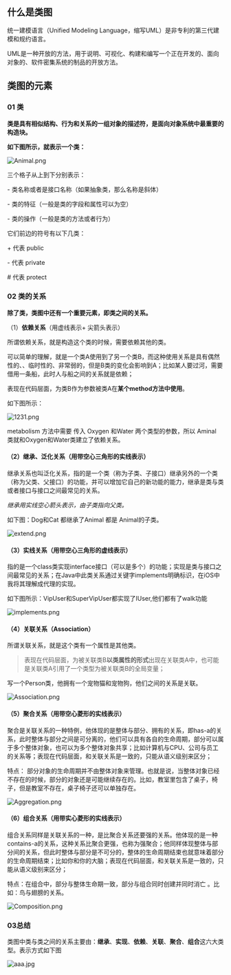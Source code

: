 ## 什么是类图

统一建模语言（Unified Modeling Language，缩写UML）是非专利的第三代建模和规约语言。

UML是一种开放的方法，用于说明、可视化、构建和编写一个正在开发的、面向对象的、软件密集系统的制品的开放方法。

## 类图的元素

### 01 类

**类是具有相似结构、行为和关系的一组对象的描述符，是面向对象系统中最重要的构造块。**

**如下图所示，就表示一个类：**

![Animal.png](https://p3-juejin.byteimg.com/tos-cn-i-k3u1fbpfcp/3ba15fdf4ef945c78f35b5fcdbfe347e~tplv-k3u1fbpfcp-watermark.image?)



三个格子从上到下分别表示：

\-  类名称或者是接口名称（如果抽象类，那么名称是斜体）

\-  类的特征（一般是类的字段和属性可以为空）

\-  类的操作（一般是类的方法或者行为）

它们前边的符号有以下几类：

  \+ 代表 public 

  \- 代表 private

  \# 代表 protect

### 02 类的关系

 **除了类，类图中还有一个重要元素，即类之间的关系。**

 （1）**依赖关系**（用虚线表示+ 尖箭头表示）

  所谓依赖关系，就是构造这个类的时候，需要依赖其他的类。

 可以简单的理解，就是一个类A使用到了另一个类B，而这种使用关系是具有偶然性的、、临时性的、非常弱的，但是B类的变化会影响到A；比如某人要过河，需要借用一条船，此时人与船之间的关系就是依赖；

 表现在代码层面，为类B作为参数被类A在**某个method方法中使用**。

 如下图所示：



![1231.png](https://p9-juejin.byteimg.com/tos-cn-i-k3u1fbpfcp/fe46b24197334328ad35e453d0939d60~tplv-k3u1fbpfcp-watermark.image?)



metabolism 方法中需要 传入 Oxygen 和Water 两个类型的参数，所以 Aminal 类就和Oxygen和Water类建立了依赖关系。

#### （2）**继承、泛化关系**（用带空心三角形的实线表示）

继承关系也叫泛化关系，指的是一个类（称为子类、子接口）继承另外的一个类（称为父类、父接口）的功能，并可以增加它自己的新功能的能力，继承是类与类或者接口与接口之间最常见的关系。

*继承用实线空心箭头表示，由子类指向父类。*

如下图：Dog和Cat 都继承了Animal 都是 Animal的子类。



![extend.png](https://p3-juejin.byteimg.com/tos-cn-i-k3u1fbpfcp/74fd6f61661c432eb54caba6753abe51~tplv-k3u1fbpfcp-watermark.image?)



#### （3）**实线关系**（用带空心三角形的虚线表示）

指的是一个class类实现interface接口（可以是多个）的功能；实现是类与接口之间最常见的关系；在Java中此类关系通过关键字implements明确标识，在iOS中我将其理解成代理的实现。

如下图所示：VipUser和SuperVipUser都实现了IUser,他们都有了walk功能



![implements.png](https://p6-juejin.byteimg.com/tos-cn-i-k3u1fbpfcp/c057e350cbfe4e74acef40bacbf9df76~tplv-k3u1fbpfcp-watermark.image?)

#### （4）关联关系（Association）

所谓关联关系，就是这个类有一个属性是其他类。

> 表现在代码层面，为被关联类B**以类属性的形式**出现在关联类A中，也可能是关联类A引用了一个类型为被关联类B的全局变量；
>

写一个Person类，他拥有一个宠物猫和宠物狗，他们之间的关系是关联。

![Association.png](https://p9-juejin.byteimg.com/tos-cn-i-k3u1fbpfcp/8225b00df6f24e99929c98533cf2139c~tplv-k3u1fbpfcp-watermark.image?)


#### （5）**聚合关系**（用带空心菱形的实线表示）



聚合是关联关系的一种特例，他体现的是整体与部分、拥有的关系，即has-a的关系，此时整体与部分之间是可分离的，他们可以具有各自的生命周期，部分可以属于多个整体对象，也可以为多个整体对象共享；比如计算机与CPU、公司与员工的关系等；表现在代码层面，和关联关系是一致的，只能从语义级别来区分；

特点： 部分对象的生命周期并不由整体对象来管理。也就是说，当整体对象已经不存在的时候，部分的对象还是可能继续存在的。比如，教室里包含了桌子，椅子，但是教室不存在，桌子椅子还可以单独存在。

![Aggregation.png](https://p3-juejin.byteimg.com/tos-cn-i-k3u1fbpfcp/1442cdccca3e4acebfd9e9df511a5146~tplv-k3u1fbpfcp-watermark.image?)

#### （6）**组合关系**（用带实心菱形的实线表示）

组合关系同样是关联关系的一种，是比聚合关系还要强的关系。他体现的是一种contains-a的关系，这种关系比聚合更强，也称为强聚合；他同样体现整体与部分间的关系，但此时整体与部分是不可分的，整体的生命周期结束也就意味着部分的生命周期结束；比如你和你的大脑；表现在代码层面，和关联关系是一致的，只能从语义级别来区分；

特点：在组合中，部分与整体生命期一致，部分与组合同时创建并同时消亡 。比如：鸟与翅膀的关系。

![Composition.png](https://p1-juejin.byteimg.com/tos-cn-i-k3u1fbpfcp/4ca3e730b0b74dbbbde6ab68d0311999~tplv-k3u1fbpfcp-watermark.image?)

### 03总结

类图中类与类之间的关系主要由：**继承**、**实现**、**依赖**、**关联**、**聚合**、**组合**这六大类型。表示方式如下图


![aaa.jpg](https://p3-juejin.byteimg.com/tos-cn-i-k3u1fbpfcp/e9e09d02756443a296b8a7b1e31d60b9~tplv-k3u1fbpfcp-watermark.image?)